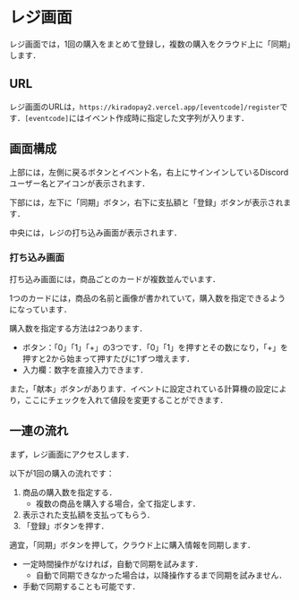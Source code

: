 # レジ画面

レジ画面では，1回の購入をまとめて登録し，複数の購入をクラウド上に「同期」します．

## URL

レジ画面のURLは，`https://kiradopay2.vercel.app/[eventcode]/register`です．`[eventcode]`にはイベント作成時に指定した文字列が入ります．

## 画面構成

上部には，左側に戻るボタンとイベント名，右上にサインインしているDiscordユーザー名とアイコンが表示されます．

下部には，左下に「同期」ボタン，右下に支払額と「登録」ボタンが表示されます．

中央には，レジの打ち込み画面が表示されます．

### 打ち込み画面

打ち込み画面には，商品ごとのカードが複数並んでいます．

1つのカードには，商品の名前と画像が書かれていて，購入数を指定できるようになっています．

購入数を指定する方法は2つあります．
- ボタン：「0」「1」「+」の3つです．「0」「1」を押すとその数になり，「+」を押すと2から始まって押すたびに1ずつ増えます．
- 入力欄：数字を直接入力できます．

また，「献本」ボタンがあります．イベントに設定されている計算機の設定により，ここにチェックを入れて値段を変更することができます．

## 一連の流れ

まず，レジ画面にアクセスします．

以下が1回の購入の流れです：
1. 商品の購入数を指定する．
   - 複数の商品を購入する場合，全て指定します．
1. 表示された支払額を支払ってもらう．
1. 「登録」ボタンを押す．

適宜，「同期」ボタンを押して，クラウド上に購入情報を同期します．
- 一定時間操作がなければ，自動で同期を試みます．
  - 自動で同期できなかった場合は，以降操作するまで同期を試みません．
- 手動で同期することも可能です．
